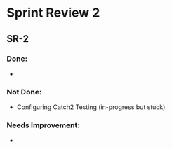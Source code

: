 # Sprint Review 2

## SR-2

### Done: 
- 

### Not Done:
- Configuring Catch2 Testing (in-progress but stuck)

### Needs Improvement:
- 
